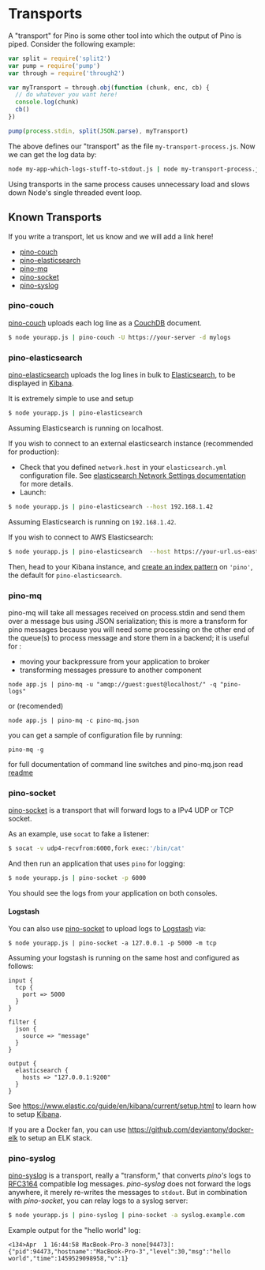 # Transports

A "transport" for Pino is some other tool into which the output of Pino is piped.
Consider the following example:

```js
var split = require('split2')
var pump = require('pump')
var through = require('through2')

var myTransport = through.obj(function (chunk, enc, cb) {
  // do whatever you want here!
  console.log(chunk)
  cb()
})

pump(process.stdin, split(JSON.parse), myTransport)
```

The above defines our "transport" as the file `my-transport-process.js`.
Now we can get the log data by:

```sh
node my-app-which-logs-stuff-to-stdout.js | node my-transport-process.js
```

Using transports in the same process causes unnecessary load and slows down
Node's single threaded event loop.

## Known Transports

If you write a transport, let us know and we will add a link here!

+ [pino-couch](#pino-couch)
+ [pino-elasticsearch](#pino-elasticsearch)
+ [pino-mq](#pino-mq)
+ [pino-socket](#pino-socket)
+ [pino-syslog](#pino-syslog)


<a id="pino-couch"></a>
### pino-couch

[pino-couch][pino-couch] uploads each log line as a [CouchDB][CouchDB] document.

```sh
$ node yourapp.js | pino-couch -U https://your-server -d mylogs
```

[pino-couch]: https://github.com/IBM/pino-couch
[CouchDB]: https://couchdb.apache.org


<a id="pino-elasticsearch"></a>
### pino-elasticsearch

[pino-elasticsearch][pino-elasticsearch] uploads the log lines in bulk
to [Elasticsearch][elasticsearch], to be displayed in [Kibana][kibana].

It is extremely simple to use and setup

```sh
$ node yourapp.js | pino-elasticsearch
```

Assuming Elasticsearch is running on localhost.

If you wish to connect to an external elasticsearch instance (recommended for production):

* Check that you defined `network.host` in your `elasticsearch.yml` configuration file. See [elasticsearch Network Settings documentation](https://www.elastic.co/guide/en/elasticsearch/reference/current/modules-network.html#common-network-settings) for more details.
* Launch:

```sh
$ node yourapp.js | pino-elasticsearch --host 192.168.1.42
```

Assuming Elasticsearch is running on `192.168.1.42`.

If you wish to connect to AWS Elasticsearch:
```sh
$ node yourapp.js | pino-elasticsearch  --host https://your-url.us-east-1.es.amazonaws.com --port 443 -c ./aws_config.json
```

Then, head to your
Kibana instance, and [create an index pattern](https://www.elastic.co/guide/en/kibana/current/setup.html) on `'pino'`,
the default for `pino-elasticsearch`.

[pino-elasticsearch]: https://github.com/pinojs/pino-elasticsearch
[elasticsearch]: https://www.elastic.co/products/elasticsearch
[kibana]: https://www.elastic.co/products/kibana

<a id="pino-mq"></a>
### pino-mq
pino-mq will take all messages received on process.stdin and send them over a message bus using JSON serialization; this is more a transform for pino messages because you will need some processing on the other end of the queue(s) to process message and store them in a backend; it is useful for :
* moving your backpressure from your application to broker
* transforming messages pressure to another component

```
node app.js | pino-mq -u "amqp://guest:guest@localhost/" -q "pino-logs"
```

or (recomended)

```
node app.js | pino-mq -c pino-mq.json
```

you can get a sample of configuration file by running:
```
pino-mq -g
```

for full documentation of command line switches and pino-mq.json read [readme](https://github.com/itavy/pino-mq#readme)

<a id="pino-socket"></a>
### pino-socket

[pino-socket][pino-socket] is a transport that will forward logs to a IPv4
UDP or TCP socket.

As an example, use `socat` to fake a listener:

```sh
$ socat -v udp4-recvfrom:6000,fork exec:'/bin/cat'
```

And then run an application that uses `pino` for logging:

```sh
$ node yourapp.js | pino-socket -p 6000
```

You should see the logs from your application on both consoles.

[pino-socket]: https://www.npmjs.com/package/pino-socket

#### Logstash

You can also use [pino-socket][pino-socket] to upload logs to
[Logstash][logstash] via:

```
$ node yourapp.js | pino-socket -a 127.0.0.1 -p 5000 -m tcp
```

Assuming your logstash is running on the same host and configured as
follows:

```
input {
  tcp {
    port => 5000
  }
}

filter {
  json {
    source => "message"
  }
}

output {
  elasticsearch {
    hosts => "127.0.0.1:9200"
  }
}
```

See https://www.elastic.co/guide/en/kibana/current/setup.html to learn
how to setup [Kibana][kibana].

If you are a Docker fan, you can use
https://github.com/deviantony/docker-elk to setup an ELK stack.

<a id="pino-syslog"></a>
### pino-syslog

[pino-syslog][pino-syslog] is a transport, really a "transform," that converts
*pino's* logs to [RFC3164][rfc3164] compatible log messages. *pino-syslog* does not
forward the logs anywhere, it merely re-writes the messages to `stdout`. But
in combination with *pino-socket*, you can relay logs to a syslog server:

```sh
$ node yourapp.js | pino-syslog | pino-socket -a syslog.example.com
```

Example output for the "hello world" log:

```
<134>Apr  1 16:44:58 MacBook-Pro-3 none[94473]: {"pid":94473,"hostname":"MacBook-Pro-3","level":30,"msg":"hello world","time":1459529098958,"v":1}
```

[pino-syslog]: https://www.npmjs.com/package/pino-syslog
[rfc3164]: https://tools.ietf.org/html/rfc3164
[logstash]: https://www.elastic.co/products/logstash
